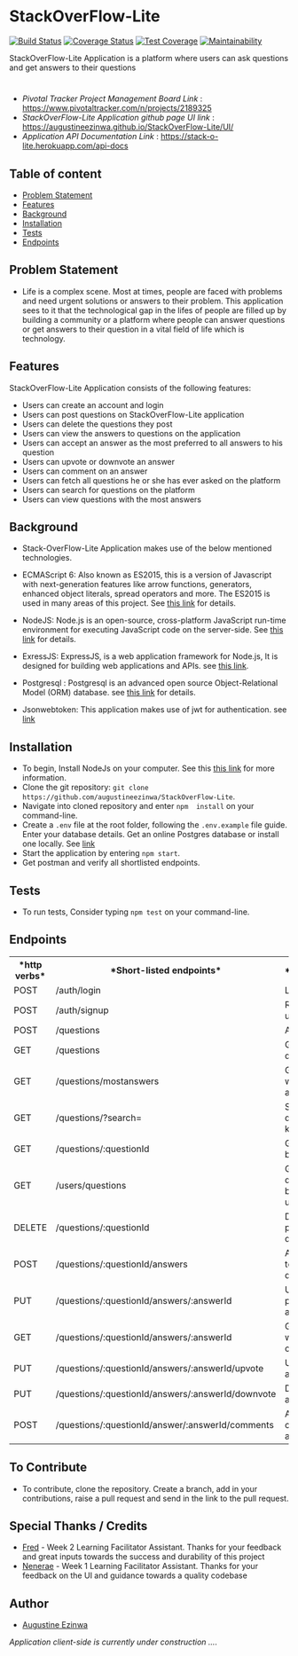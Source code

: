 # StackOverFlow-Lite
[![Build Status](https://travis-ci.org/augustineezinwa/StackOverFlow-Lite.svg?branch=develop)](https://travis-ci.org/augustineezinwa/StackOverFlow-Lite) [![Coverage Status](https://coveralls.io/repos/github/augustineezinwa/StackOverFlow-Lite/badge.svg?branch=develop)](https://coveralls.io/github/augustineezinwa/StackOverFlow-Lite?branch=develop) 
[![Test Coverage](https://api.codeclimate.com/v1/badges/cd1c46d508833af27275/test_coverage)](https://codeclimate.com/github/augustineezinwa/StackOverFlow-Lite/test_coverage) 
[![Maintainability](https://api.codeclimate.com/v1/badges/cd1c46d508833af27275/maintainability)](https://codeclimate.com/github/augustineezinwa/StackOverFlow-Lite/maintainability)

StackOverFlow-Lite Application is a platform where users can ask questions and get answers to their questions
#
* *Pivotal Tracker Project Management Board Link* : https://www.pivotaltracker.com/n/projects/2189325 
* *StackOverFlow-Lite Application github page UI link* :  https://augustineezinwa.github.io/StackOverFlow-Lite/UI/
* *Application API Documentation Link* : https://stack-o-lite.herokuapp.com/api-docs

## Table of content
* [Problem Statement](#problem)
* [Features](#features)
* [Background](#background)
* [Installation](#installation)
* [Tests](#tests)
* [Endpoints](#endpoints)


## Problem Statement
* Life is a complex scene. Most at times, people are faced with problems and need urgent solutions or answers to their problem. This application sees to it that the technological gap in the lifes of people are filled up by building a community or a platform where people can answer questions or get answers to their question in a vital field of life which is technology.
## Features
StackOverFlow-Lite Application consists of the following features:

* Users can create an account and login
* Users can post questions on StackOverFlow-Lite application
* Users can delete the questions they post
* Users can view the answers to questions on the application
* Users can accept an answer as the most preferred to all answers to his question
* Users can upvote or downvote an answer
* Users can comment on an answer
* Users can fetch all questions he or she has ever asked on the platform
* Users can search for questions on the platform
* Users can view questions with the most answers

## Background

* Stack-OverFlow-Lite Application makes use of the below mentioned technologies.

* ECMAScript 6: Also known as ES2015, this is a version of Javascript with
    next-generation features like arrow functions, generators, enhanced object literals,
    spread operators and more. The ES2015 is used in many areas of this project. See [this link](https://en.wikipedia.org/wiki/ECMAScript) for details.
* NodeJS: Node.js is an open-source, cross-platform JavaScript run-time environment for executing JavaScript code on the server-side.
    See [this link](https://en.wikipedia.org/wiki/Node.js) for details.
* ExressJS: ExpressJS, is a web application framework for Node.js, It is designed for building web applications and APIs.
    see [this link](https://en.wikipedia.org/wiki/Express.js).
* Postgresql : Postgresql is an advanced open source Object-Relational Model (ORM) database. see [this link](https://www.postgresql.org/) for details.
* Jsonwebtoken: This application makes use of jwt for authentication. see [link](https://jwt.io/)

## Installation 

* To begin, Install NodeJs on your computer. See this [this link](https://nodejs.org/en) for more information.
* Clone the git repository: `git clone https://github.com/augustineezinwa/StackOverFlow-Lite`.
* Navigate into cloned repository and enter `npm  install` on your command-line.
* Create a `.env` file at the root folder, following the `.env.example` file guide. Enter your database details. Get an online Postgres database or install one locally. See [link](http://elephantsql.com) 
* Start the application by entering `npm start`.
* Get postman and verify all shortlisted endpoints.

## Tests

* To run tests, Consider typing `npm test` on your command-line.

## Endpoints

<table>
<tr><th>*http verbs*</th><th>*Short-listed endpoints*</th><th> *Functionality* </th></tr>
<tr><td>POST</td><td>/auth/login </td><td> Logins a user</td></tr>
<tr><td>POST</td><td>/auth/signup </td><td> Registers a new user</td></tr>
<tr><td>POST</td><td>/questions </td><td> Adds a question</td></tr>
<tr><td>GET</td><td>/questions </td><td> Gets all questions</td></tr>
<tr><td>GET</td><td>/questions/mostanswers </td><td> Gets questions with most answers</td></tr>
<tr><td>GET</td><td>/questions/?search=<searchString> </td><td> Search questions by keywords</td></tr>
<tr><td>GET</td><td>/questions/:questionId</td><td>Gets a question by id</td></tr>
<tr><td>GET</td><td>/users/questions </td><td> Gets all questions belonging to a user</td></tr>
<tr><td>DELETE</td><td>/questions/:questionId</td><td>Delete a particular question</td></tr>
<tr><td>POST</td><td> /questions/:questionId/answers </td><td> Adds an answer to a particular question</td></tr>
<tr><td>PUT</td><td> /questions/:questionId/answers/:answerId </td><td> Updates or prefers an answer</td></tr>
<tr><td>GET</td><td> /questions/:questionId/answers/:answerId </td><td> Gets an answer with all its comments</td></tr>
<tr><td>PUT</td><td> /questions/:questionId/answers/:answerId/upvote </td><td> Upvotes an answer</td></tr>
<tr><td>PUT</td><td> /questions/:questionId/answers/:answerId/downvote </td><td> Downvotes an answer</td></tr>
<tr><td>POST</td><td> /questions/:questionId/answer/:answerId/comments </td><td> Adds a comment to an answer</td></tr>
</table>

## To Contribute

* To contribute, clone the repository. Create a branch, add in your contributions, raise a pull request and send in the link to the pull request.

## Special Thanks / Credits

* [Fred]() - Week 2 Learning Facilitator Assistant. Thanks for your feedback and great inputs towards the success and durability of this project
* [Nenerae]() - Week 1 Learning Facilitator Assistant. Thanks for your feedback on the UI and guidance towards a quality codebase

## Author

* [Augustine Ezinwa]()

*Application client-side is currently under construction ....*

